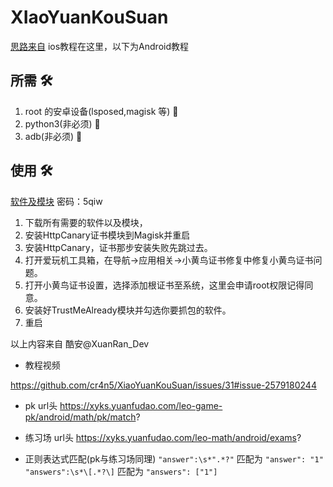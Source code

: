 # XIaoYuanKouSuan

[思路来自](https://github.com/wyp010428/xiaoyuankousuan)  ios教程在这里，以下为Android教程

## 所需 :hammer_and_wrench:

1. root 的安卓设备(lsposed,magisk 等) :iphone:
2. python3(非必须) :snake:
3. adb(非必须) :electric_plug:

## 使用 :hammer_and_wrench:

[软件及模块](https://xuanrandev.lanzouw.com/b00qc8yij) 密码：5qiw

1. 下载所有需要的软件以及模块，
2. 安装HttpCanary证书模块到Magisk并重启
3. 安装HttpCanary，证书那步安装失败先跳过去。
4. 打开爱玩机工具箱，在导航->应用相关->小黄鸟证书修复中修复小黄鸟证书问题。
5. 打开小黄鸟证书设置，选择添加根证书至系统，这里会申请root权限记得同意。
6. 安装好TrustMeAlready模块并勾选你要抓包的软件。
7. 重启

以上内容来自 酷安@XuanRan_Dev

- 教程视频

https://github.com/cr4n5/XiaoYuanKouSuan/issues/31#issue-2579180244

- pk url头
https://xyks.yuanfudao.com/leo-game-pk/android/math/pk/match?

- 练习场 url头
https://xyks.yuanfudao.com/leo-math/android/exams?

- 正则表达式匹配(pk与练习场同理)
`"answer":\s*".*?"` 匹配为 `"answer": "1"`
`"answers":\s*\[.*?\]` 匹配为 `"answers": ["1"]`
